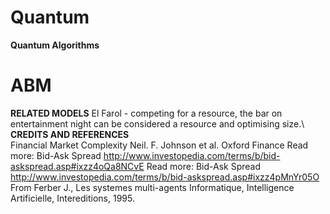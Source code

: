 # Quantum
**Quantum Algorithms**
# ABM
**RELATED MODELS**
El Farol - competing for a resource, the bar on entertainment night can be considered a resource and optimising size.\ 
**CREDITS AND REFERENCES**\
Financial Market Complexity Neil. F. Johnson et al. Oxford Finance Read more: Bid-Ask Spread http://www.investopedia.com/terms/b/bid-askspread.asp#ixzz4oQa8NCvE Read more: Bid-Ask Spread http://www.investopedia.com/terms/b/bid-askspread.asp#ixzz4pMnYr05O From Ferber J., Les systemes multi-agents Informatique, Intelligence Artificielle, Intereditions, 1995.
